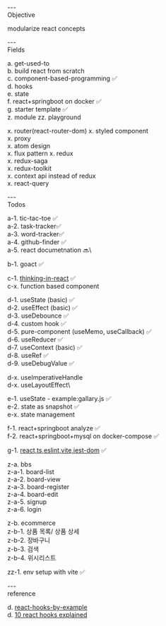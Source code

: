 ---\
Objective

modularize react concepts


---\
Fields

a. get-used-to\
b. build react from scratch\
c. component-based-programming :white_check_mark:\
d. hooks\
e. state\
f. react+springboot on docker :white_check_mark:\
g. starter template :white_check_mark:\
z. module
zz. playground

x. router(react-router-dom)
x. styled component\
x. proxy\
x. atom design\
x. flux pattern
x. redux\
x. redux-saga\
x. redux-toolkit\
x. context api instead of redux\
x. react-query




---\
Todos


a-1. tic-tac-toe :white_check_mark:\
a-2. task-tracker:white_check_mark:\
a-3. word-tracker:white_check_mark:\
a-4. github-finder :white_check_mark:\
a-5. react documetnation :soon:\

b-1. goact :white_check_mark:

c-1. [thinking-in-react](https://beta.reactjs.org/learn/thinking-in-react) :white_check_mark:\
c-x. function based component

d-1. useState (basic) :white_check_mark:\
d-2. useEffect (basic) :white_check_mark:\
d-3. useDebounce :white_check_mark:\
d-4. custom hook :white_check_mark:\
d-5. pure-component (useMemo, useCallback) :white_check_mark:\
d-6. useReducer :white_check_mark:\
d-7. useContext (basic) :white_check_mark:\
d-8. useRef :white_check_mark:\
d-9. useDebugValue :white_check_mark:

d-x. useImperativeHandle\
d-x. useLayoutEffect\


e-1. useState - example:gallary.js :white_check_mark:\
e-2. state as snapshot :white_check_mark:\
e-x. state management

f-1. react+springboot analyze :white_check_mark:\
f-2. react+springboot+mysql on docker-compose :white_check_mark:

g-1. [react,ts,eslint,vite,jest-dom](https://www.youtube.com/watch?v=cchqeWY0Nak&t=3s&ab_channel=CodingGarden) :white_check_mark:

z-a. bbs\
z-a-1. board-list\
z-a-2. board-view\
z-a-3. board-register\
z-a-4. board-edit\
z-a-5. signup\
z-a-6. login

z-b. ecommerce\
z-b-1. 상품 목록/ 상품 상세\
z-b-2. 장바구니\
z-b-3. 검색\
z-b-4. 위시리스트

zz-1. env setup with vite :white_check_mark:


---\
reference


d. [react-hooks-by-example](https://github.com/Lemoncode/react-hooks-by-example) \
d. [10 react hooks explained](https://www.youtube.com/watch?v=TNhaISOUy6Q&ab_channel=Fireship)
